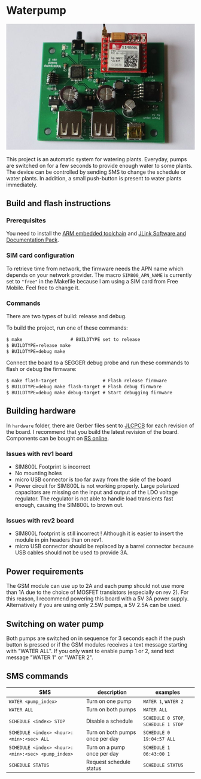 # Waterpump

![waterpump board](waterpump-rev2.jpg "Waterpump board rev 2")

This project is an automatic system for watering plants. Everyday, pumps are switched on for a few seconds to provide enough water to some plants. The device can be controlled by sending SMS to change the schedule or water plants. In addition, a small push-button is present to water plants immediately.

## Build and flash instructions

### Prerequisites

You need to install the [ARM embedded toolchain](https://developer.arm.com/tools-and-software/open-source-software/developer-tools/gnu-toolchain/gnu-rm) and [JLink Software and Documentation Pack](https://www.segger.com/downloads/jlink/#J-LinkSoftwareAndDocumentationPack).

### SIM card configuration

To retrieve time from network, the firmware needs the APN name which depends on your
network provider. The macro `SIM800_APN_NAME` is currently set to `"free"` in the Makefile because I am using a SIM card from Free Mobile. Feel free to change it.

### Commands

There are two types of build: release and debug.

To build the project, run one of these commands:
```
$ make                  # BUILDTYPE set to release
$ BUILDTYPE=release make
$ BUILDTYPE=debug make
```

Connect the board to a SEGGER debug probe and run these commands to flash or debug the firmware:
```
$ make flash-target                 # Flash release firmware
$ BUILDTYPE=debug make flash-target # Flash debug firmware
$ BUILDTYPE=debug make debug-target # Start debugging firmware
```

## Building hardware

In `hardware` folder, there are Gerber files sent to [JLCPCB](https://jlcpcb.com/) for each revision of the board. I recommend that you build the latest revision of the board. Components can be bought on [RS online](https://uk.rs-online.com/web/).

### Issues with rev1 board

  * SIM800L Footprint is incorrect
  * No mounting holes
  * micro USB connector is too far away from the side of the board
  * Power circuit for SIM800L is not working properly. Large polarized capacitors are missing on the input and output of the LDO voltage regulator. The regulator is not able to handle load transients fast enough, causing the SIM800L to brown out.

### Issues with rev2 board

  * SIM800L footprint is still incorrect ! Although it is easier to insert the module in pin headers than on rev1.
  * micro USB connector should be replaced by a barrel connector because USB cables should not be used to provide 3A.

## Power requirements

The GSM module can use up to 2A and each pump should not use more than 1A due to the choice of MOSFET transistors (especially on rev 2).
For this reason, I recommend powering this board with a 5V 3A power supply. Alternatively if you are using only 2.5W pumps, a 5V 2.5A can be used.

## Switching on water pump

Both pumps are switched on in sequence for 3 seconds each if the push button is pressed or if the GSM modules receives a text message starting with "WATER ALL". If you only want to enable pump 1 or 2, send text message "WATER 1" or "WATER 2".

## SMS commands

| SMS | description | examples |
| --- | ----------- | ------- |
| `WATER <pump_index>` | Turn on one pump | `WATER 1`, `WATER 2` |
| `WATER ALL` | Turn on both pumps | `WATER ALL` |
| `SCHEDULE <index> STOP` | Disable a schedule| `SCHEDULE 0 STOP`, `SCHEDULE 1 STOP` |
| `SCHEDULE <index> <hour>:<min>:<sec> ALL` | Turn on both pumps once per day | `SCHEDULE 0 19:04:57 ALL` |
| `SCHEDULE <index> <hour>:<min>:<sec> <pump_index>` | Turn on a pump once per day | `SCHEDULE 1 06:43:00 1` |
| `SCHEDULE STATUS` | Request schedule status | `SCHEDULE STATUS` |
